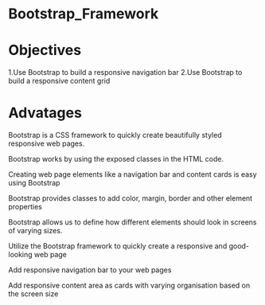 # Bootstrap_Framework
# Objectives 
1.Use Bootstrap to build a responsive navigation bar 
2.Use Bootstrap to build a responsive content grid

# Advatages 
Bootstrap is a CSS framework to quickly create beautifully styled responsive web pages.

Bootstrap works by using the exposed classes in the HTML code.

Creating web page elements like a navigation bar and content cards is easy using Bootstrap

Bootstrap provides classes to add color, margin, border and other element properties

Bootstrap allows us to define how different elements should look in screens of varying sizes.

Utilize the Bootstrap framework to quickly create a responsive and good-looking web page

Add responsive navigation bar to your web pages

Add responsive content area as cards with varying organisation based on the screen size



